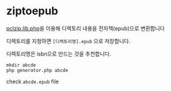 # ziptoepub

[pclzip.lib.php](http://www.phpconcept.net/pclzip/)을 이용해 디렉토리 내용을 전자책(epub)으로 변환합니다

디렉토리를 지정하면 `[디렉토리명].epub` 으로 저장합니다. 

디렉토리명은 isbn으로 만드는 것을 추천합니다.

```
mkdir abcde
php generator.php abcde
```
check `abcde.epub` file

